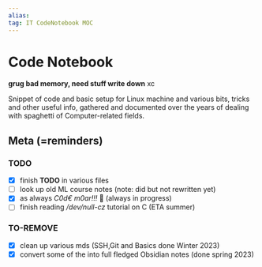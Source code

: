 ```yaml
---
alias:
tag: IT CodeNotebook MOC
---
```


# Code Notebook

**grug bad memory, need stuff write down** xc

Snippet of code and basic setup for Linux machine and various bits, tricks and other useful info, gathered and documented over the years of dealing with spaghetti of Computer-related fields.

## Meta (=reminders)

### TODO

- [x] finish **TODO** in various files
- [ ] look up old ML course notes (note: did but not rewritten yet)
- [x] as always *C0d€ m0ar!!!* 🥵 (always in progress)
- [ ] finish reading */dev/null-cz* tutorial on C (ETA summer)

### TO-REMOVE

- [x] clean up various mds (SSH,Git and Basics done Winter 2023)
- [x] convert some of the into full fledged Obsidian notes (done spring 2023)
